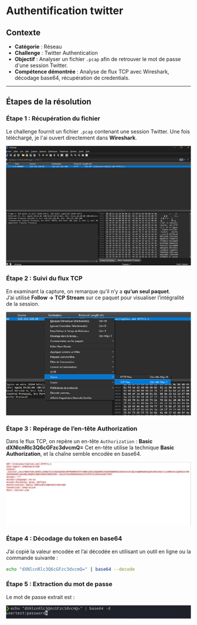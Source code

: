 # Authentification twitter

## Contexte

- **Catégorie** : Réseau  
- **Challenge** : Twitter Authentication  
- **Objectif** : Analyser un fichier `.pcap` afin de retrouver le mot de passe d'une session Twitter.  
- **Compétence démontrée** : Analyse de flux TCP avec Wireshark, décodage base64, récupération de credentials.

---

## Étapes de la résolution

### Étape 1 : Récupération du fichier

Le challenge fournit un fichier `.pcap` contenant une session Twitter. Une fois téléchargé, je l'ai ouvert directement dans **Wireshark**.

![Capture flux](flux.png)

### Étape 2 : Suivi du flux TCP

En examinant la capture, on remarque qu’il n’y a **qu’un seul paquet**.  
J’ai utilisé **Follow → TCP Stream** sur ce paquet pour visualiser l’intégralité de la session.

![Capture suivi du flux TCP](follow-tcp.png)

### Étape 3 : Repérage de l’en-tête Authorization

Dans le flux TCP, on repère un en-tête `Authorization` : **Basic dXNlcnRlc3Q6cGFzc3dvcmQ=**
Cet en-tête utilise la technique **Basic Authorization**, et la chaîne semble encodée en base64.

![Capture authorization](authorization.png)

### Étape 4 : Décodage du token en base64

J’ai copié la valeur encodée et l’ai décodée en utilisant un outil en ligne ou la commande suivante :

```bash
echo "dXNlcnRlc3Q6cGFzc3dvcmQ=" | base64 --decode
```

### Étape 5 : Extraction du mot de passe

Le mot de passe extrait est :

![Capture pass](pass.png)
